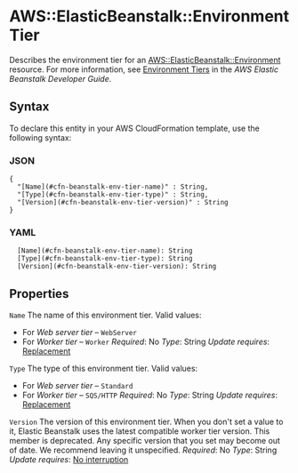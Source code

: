 # AWS::ElasticBeanstalk::Environment Tier<a name="aws-properties-beanstalk-environment-tier"></a>

Describes the environment tier for an [AWS::ElasticBeanstalk::Environment](https://docs.aws.amazon.com/AWSCloudFormation/latest/UserGuide/aws-properties-beanstalk-environment.html) resource\. For more information, see [Environment Tiers](https://docs.aws.amazon.com/elasticbeanstalk/latest/dg/using-features-managing-env-tiers.html) in the *AWS Elastic Beanstalk Developer Guide*\.

## Syntax<a name="aws-properties-beanstalk-environment-tier-syntax"></a>

To declare this entity in your AWS CloudFormation template, use the following syntax:

### JSON<a name="aws-properties-beanstalk-environment-tier-syntax.json"></a>

```
{
  "[Name](#cfn-beanstalk-env-tier-name)" : String,
  "[Type](#cfn-beanstalk-env-tier-type)" : String,
  "[Version](#cfn-beanstalk-env-tier-version)" : String
}
```

### YAML<a name="aws-properties-beanstalk-environment-tier-syntax.yaml"></a>

```
  [Name](#cfn-beanstalk-env-tier-name): String
  [Type](#cfn-beanstalk-env-tier-type): String
  [Version](#cfn-beanstalk-env-tier-version): String
```

## Properties<a name="aws-properties-beanstalk-environment-tier-properties"></a>

`Name`  <a name="cfn-beanstalk-env-tier-name"></a>
The name of this environment tier\.
Valid values:
+ For *Web server tier* – `WebServer`
+ For *Worker tier* – `Worker`
*Required*: No
*Type*: String
*Update requires*: [Replacement](https://docs.aws.amazon.com/AWSCloudFormation/latest/UserGuide/using-cfn-updating-stacks-update-behaviors.html#update-replacement)

`Type`  <a name="cfn-beanstalk-env-tier-type"></a>
The type of this environment tier\.
Valid values:
+ For *Web server tier* – `Standard`
+ For *Worker tier* – `SQS/HTTP`
*Required*: No
*Type*: String
*Update requires*: [Replacement](https://docs.aws.amazon.com/AWSCloudFormation/latest/UserGuide/using-cfn-updating-stacks-update-behaviors.html#update-replacement)

`Version`  <a name="cfn-beanstalk-env-tier-version"></a>
The version of this environment tier\. When you don't set a value to it, Elastic Beanstalk uses the latest compatible worker tier version\.
This member is deprecated\. Any specific version that you set may become out of date\. We recommend leaving it unspecified\.
*Required*: No
*Type*: String
*Update requires*: [No interruption](https://docs.aws.amazon.com/AWSCloudFormation/latest/UserGuide/using-cfn-updating-stacks-update-behaviors.html#update-no-interrupt)
